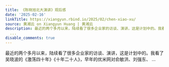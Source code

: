 ```yaml
---
title: 《陈晓旭北大演讲》观后感
date: '2025-02-16'
linkTitle: https://xiangyun.rbind.io/2025/02/chen-xiao-xu/
source: 黄湘云 on Xiangyun Huang | 黄湘云
description: 最近的两个多月以来，陆续看了很多企业家的访谈、演讲，这是计划中的。我看了吴晓波的《激荡四十年》《十年二十人》，早年的优米网对俞敏洪、刘强东、
  ...
disable_comments: true
---
```

最近的两个多月以来，陆续看了很多企业家的访谈、演讲，这是计划中的。我看了吴晓波的《激荡四十年》《十年二十人》，早年的优米网对俞敏洪、刘强东、 ...